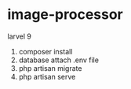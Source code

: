 # image-processor
larvel 9
1. composer install
2. database attach .env file 
3. php artisan migrate
4. php artisan serve
   